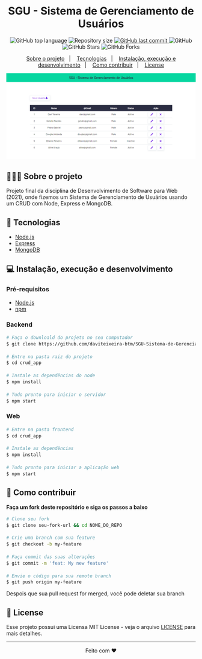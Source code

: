 <h1 align="center">
  SGU - Sistema de Gerenciamento de Usuários
</h1>

<p align="center">
  <img alt="GitHub top language" src="https://img.shields.io/github/languages/top/daviteixeira-btm/SGU-Sistema-de-Gerenciamento-de-Usuarios?style=flat-square">
  
  <img alt="Repository size" src="https://img.shields.io/github/repo-size/daviteixeira-btm/SGU-Sistema-de-Gerenciamento-de-Usuarios?style=flat-square">
  
  <a href="https://github.com/daviteixeira-btm/SGU-Sistema-de-Gerenciamento-de-Usuarios/commits">
    <img alt="GitHub last commit" src="https://img.shields.io/github/last-commit/daviteixeira-btm/SGU-Sistema-de-Gerenciamento-de-Usuarios?style=flat-square">
  </a>
  
  <img alt="GitHub" src="https://img.shields.io/github/license/daviteixeira-btm/SGU-Sistema-de-Gerenciamento-de-Usuarios?style=flat-square">

  <img alt="GitHub Stars" src="https://img.shields.io/github/stars/daviteixeira-btm/SGU-Sistema-de-Gerenciamento-de-Usuarios?style=social">
	<img alt="GitHub Forks" src="https://img.shields.io/github/forks/daviteixeira-btm/SGU-Sistema-de-Gerenciamento-de-Usuarios?style=social"> 
</p>
<p align="center">
  <a href="#-sobre-o-projeto">Sobre o projeto</a>&nbsp;&nbsp;&nbsp;|&nbsp;&nbsp;&nbsp;
  <a href="#-tecnologias">Tecnologias</a>&nbsp;&nbsp;&nbsp;|&nbsp;&nbsp;&nbsp;
  <a href="#-instalação-execução-e-desenvolvimento">Instalação, execução e desenvolvimento</a>&nbsp;&nbsp;&nbsp;|&nbsp;&nbsp;&nbsp;
  <a href="#-como-contribuir">Como contribuir</a>&nbsp;&nbsp;&nbsp;|&nbsp;&nbsp;&nbsp;
  <a href="#-license">License</a>
</p>

![Printsreen](./crud_app/assets/img/index.png)

## 👨🏻‍💻 Sobre o projeto
<p>Projeto final da disciplina de Desenvolvimento de Software para Web (2021), onde fizemos um Sistema de Gerenciamento de Usuários usando um CRUD com Node, Express e MongoDB.
</p>

## 🚀 Tecnologias

- [Node.js](https://nodejs.org/en/)
- [Express](https://expressjs.com/pt-br/)
- [MongoDB](https://www.mongodb.com/)

## 💻 Instalação, execução e desenvolvimento

### Pré-requisitos

- [Node.js](https://nodejs.org/en/)
- [npm](https://www.npmjs.com/)

### Backend

```bash
# Faça o downloald do projeto no seu computador
$ git clone https://github.com/daviteixeira-btm/SGU-Sistema-de-Gerenciamento-de-Usuarios.git

# Entre na pasta raiz do projeto
$ cd crud_app

# Instale as dependências do node
$ npm install

# Tudo pronto para iniciar o servidor
$ npm start

```

### Web
```bash
# Entre na pasta frontend
$ cd crud_app

# Instale as dependências
$ npm install

# Tudo pronto para iniciar a aplicação web
$ npm start

```
## 🤔 Como contribuir

**Faça um fork deste repositório e siga os passos a baixo**

```bash
# Clone seu fork
$ git clone seu-fork-url && cd NOME_DO_REPO

# Crie uma branch com sua feature
$ git checkout -b my-feature

# Faça commit das suas alterações
$ git commit -m 'feat: My new feature'

# Envie o código para sua remote branch
$ git push origin my-feature
```
Despois que sua pull request for merged, você pode deletar sua branch

## 📝 License

Esse projeto possui uma Licensa MIT License - veja o arquivo [LICENSE](LICENSE) para mais detalhes.

---

<div align="center">

Feito com ❤️

</div>
